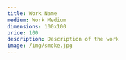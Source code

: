 ```yaml
---
title: Work Name
medium: Work Medium
dimensions: 100x100
price: 100
description: Description of the work
image: /img/smoke.jpg
---
```

